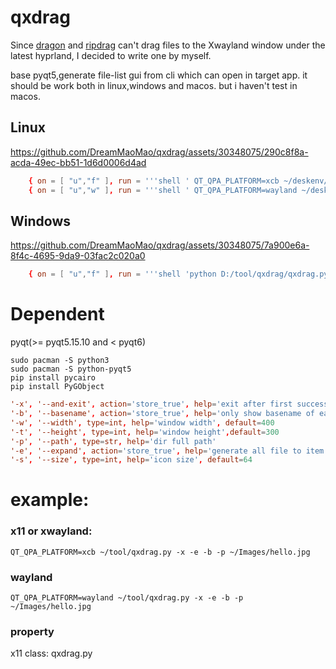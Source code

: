 # qxdrag


Since [dragon](https://github.com/mwh/dragon) and [ripdrag](https://github.com/nik012003/ripdrag) can't drag files to the Xwayland window under the latest hyprland, I decided to write one by myself.

base pyqt5,generate file-list gui from cli which can open in target app.
it should be work both in linux,windows and macos. but i haven't test in macos.


## Linux

https://github.com/DreamMaoMao/qxdrag/assets/30348075/290c8f8a-acda-49ec-bb51-1d6d0006d4ad

```toml
	{ on = [ "u","f" ], run = '''shell ' QT_QPA_PLATFORM=xcb ~/deskenv/master/qxdrag/qxdrag.py -x -e -b -p "$1"' --confirm''',desc="dragon x11" },
	{ on = [ "u","w" ], run = '''shell ' QT_QPA_PLATFORM=wayland ~/deskenv/master/qxdrag/qxdrag.py -x -e -b -p "$1"' --confirm''',desc="dragon wayland" },

```


## Windows

https://github.com/DreamMaoMao/qxdrag/assets/30348075/7a900e6a-8f4c-4695-9da9-03fac2c020a0

```toml
	{ on = [ "u","f" ], run = '''shell 'python D:/tool/qxdrag/qxdrag.py -x -e -b -p "%1"' --confirm''',desc="qxdrag" },

```


# Dependent
pyqt(>= pyqt5.15.10 and < pyqt6) 

```
sudo pacman -S python3
sudo pacman -S python-pyqt5
pip install pycairo
pip install PyGObject
```

```conf
'-x', '--and-exit', action='store_true', help='exit after first successful drag to open'
'-b', '--basename', action='store_true', help='only show basename of each file'
'-w', '--width', type=int, help='window width', default=400
'-t', '--height', type=int, help='window height',default=300
'-p', '--path', type=str, help='dir full path'
'-e', '--expand', action='store_true', help='generate all file to item in folder'
'-s', '--size', type=int, help='icon size', default=64

```

# example:
### x11 or xwayland:
```shell
QT_QPA_PLATFORM=xcb ~/tool/qxdrag.py -x -e -b -p ~/Images/hello.jpg
```

### wayland
```shell
QT_QPA_PLATFORM=wayland ~/tool/qxdrag.py -x -e -b -p ~/Images/hello.jpg
```

### property
x11 class: qxdrag.py
